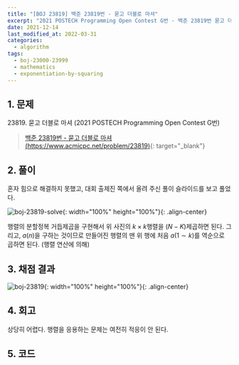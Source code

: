 ```yaml
---
title: "[BOJ 23819] 백준 23819번 - 묻고 더블로 마셔"
excerpt: "2021 POSTECH Programming Open Contest G번 - 백준 23819번 묻고 더블로 마셔 풀이"
date: 2021-12-14
last_modified_at: 2022-03-31
categories:
  - algorithm
tags:
  - boj-23000-23999
  - mathematics
  - exponentiation-by-squaring
---
```


## 1. 문제
$23819$. 묻고 더블로 마셔 (2021 POSTECH Programming Open Contest G번)

> [백준 23819번 - 묻고 더블로 마셔 (https://www.acmicpc.net/problem/23819)](https://www.acmicpc.net/problem/23819){: target="_blank"}

## 2. 풀이

혼자 힘으로 해결하지 못했고, 대회 출제진 쪽에서 올려 주신 풀이 슬라이드를 보고 풀었다.

![boj-23819-solve](https://user-images.githubusercontent.com/30232837/160950234-b657e0db-3ee1-4868-b271-4573d54eb126.png "boj-23819-solve"){: width="100%" height="100%"}{: .align-center}

행렬의 분할정복 거듭제곱을 구현해서 위 사진의 $k\times k$행렬을 $(N-K)$제곱하면 된다. 그리고, $a(n)$을 구하는 것이므로 만들어진 행렬의 맨 위 행에 처음 $a(1\sim k)$를 역순으로 곱하면 된다. (행렬 연산에 의해)

## 3. 채점 결과

![boj-23819](https://user-images.githubusercontent.com/30232837/160950383-fda56166-9c5a-450d-abfa-03bd94f09109.png "boj-23819"){: width="100%" height="100%"}{: .align-center}

## 4. 회고

상당히 어렵다. 행렬을 응용하는 문제는 여전히 적응이 안 된다.

## 5. 코드

<script src="https://gist.github.com/BurningFalls/1877c9a3c00dc8e8d8b7e2d34cd5c7d9.js"></script>